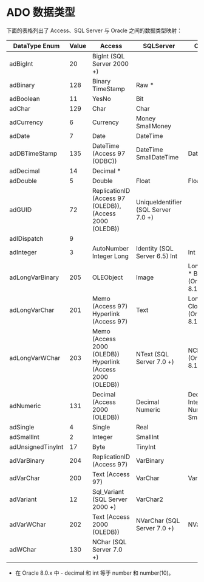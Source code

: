 # ADO 数据类型

下面的表格列出了 Access、SQL Server 与 Oracle 之间的数据类型映射：

| DataType Enum | Value | Access | SQLServer | Oracle |
| --- | --- | --- | --- | --- |
| adBigInt | 20 | BigInt (SQL Server 2000 +) |
| adBinary | 128 | Binary TimeStamp | Raw * |
| adBoolean | 11 | YesNo | Bit |
| adChar | 129 | Char | Char |
| adCurrency | 6 | Currency | Money SmallMoney |
| adDate | 7 | Date | DateTime |
| adDBTimeStamp | 135 | DateTime (Access 97 (ODBC)) | DateTime SmallDateTime | Date |
| adDecimal | 14 | Decimal * |
| adDouble | 5 | Double | Float | Float |
| adGUID | 72 | ReplicationID (Access 97 (OLEDB)), (Access 2000 (OLEDB)) | UniqueIdentifier (SQL Server 7.0 +) |
| adIDispatch | 9 |
| adInteger | 3 | AutoNumber Integer Long | Identity (SQL Server 6.5) Int  | Int * |
| adLongVarBinary | 205 | OLEObject | Image | Long Raw * Blob (Oracle 8.1.x) |
| adLongVarChar | 201 | Memo (Access 97) Hyperlink (Access 97) | Text | Long * Clob (Oracle 8.1.x) |
| adLongVarWChar | 203 | Memo (Access 2000 (OLEDB)) Hyperlink (Access 2000 (OLEDB)) | NText (SQL Server 7.0 +) | NClob (Oracle 8.1.x) |
| adNumeric | 131 | Decimal (Access 2000 (OLEDB)) | Decimal Numeric | Decimal Integer Number SmallInt |
| adSingle | 4 | Single | Real |
| adSmallInt | 2 | Integer | SmallInt |
| adUnsignedTinyInt | 17 | Byte | TinyInt |
| adVarBinary | 204 | ReplicationID (Access 97) | VarBinary |
| adVarChar | 200 | Text (Access 97) | VarChar | VarChar |
| adVariant | 12 | Sql_Variant (SQL Server 2000 +) | VarChar2 |
| adVarWChar | 202 | Text (Access 2000 (OLEDB)) | NVarChar (SQL Server 7.0 +) | NVarChar2 |
| adWChar | 130 | NChar (SQL Server 7.0 +) |

* 在 Oracle 8.0.x 中 - decimal 和 int 等于 number 和 number(10)。
